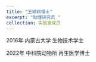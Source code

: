 ```yaml
---
title: "王颖颖博士"
excerpt: "助理研究员 "
collection: 实验室成员
---
```


 
2016年 内蒙古大学      生物技术学士


2022年 中科院动物所    再生医学博士
